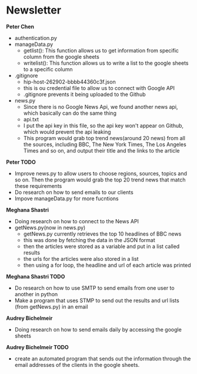 # Newsletter

**Peter Chen**
- authentication.py
- manageData.py
    - getlist(): This function allows us to get information from specific column from the google sheets
    - writelist(): This function allows us to write a list to the google sheets to a specific column
- .gitignore
    - hip-host-262902-bbbb44360c3f.json
    - this is ou credential file to allow us to connect with Google API
    - .gitignore prevents it being uploaded to the Github
- news.py
    - Since there is no Google News Api, we found another news api, which basically can do the same thing
    - api.txt
    - I put the api key in this file, so the api key won't appear on Github, which would prevent the api leaking
    - This program would grab top trend news(around 20 news) from all the sources, including BBC, The New York Times, The Los Angeles Times and so on, and output their title and the links to the article

**Peter TODO**
- Improve news.py to allow users to choose regions, sources, topics and so on. Then the program would grab the top 20 trend news that match these requirements
- Do research on how to send emails to our clients
- Impove manageData.py for more fucntions

**Meghana Shastri**
- Doing research on how to connect to the News API
- getNews.py(now in news.py)
    - getNews.py currently retrieves the top 10 headlines of BBC news 
    - this was done by fetching the data in the JSON format
    - then the articles were stored as a variable and put in a list called results
    - the urls for the articles were also stored in a list
    - then using a for loop, the headline and url of each article was printed

**Meghana Shastri TODO**
- Do research on how to use SMTP to send emails from one user to another in python
- Make a program that uses STMP to send out the results and url lists (from getNews.py) in an email  

**Audrey Bichelmeir**
- Doing research on how to send emails daily by accessing the google sheets 

**Audrey Bichelmeir TODO**
- create an automated program that sends out the information through the email addresses of the clients in the google sheets. 

